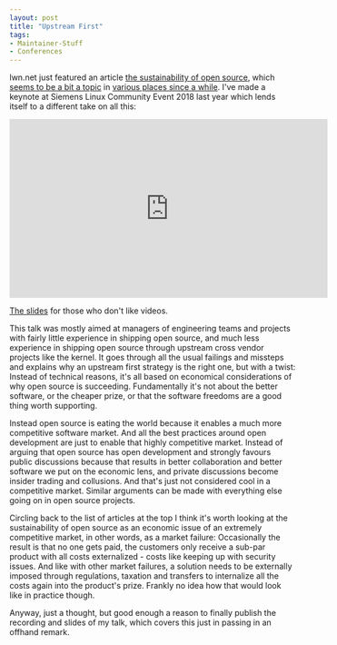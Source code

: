 ```yaml
---
layout: post
title: "Upstream First"
tags:
- Maintainer-Stuff
- Conferences
---
```

lwn.net just featured an article [the sustainability of open
source](https://lwn.net/Articles/786304/), which [seems to be a bit a
topic](https://lwn.net/Articles/783169/) in [various places since a
while](https://www.youtube.com/watch?v=W2AR1owg0ao). I've made a keynote at
Siemens Linux Community Event 2018 last year which lends itself to a different
take on all this:

<iframe width="560" height="315" src="https://www.youtube.com/embed/eJDcdYyOwko" frameborder="0" allow="accelerometer; autoplay; encrypted-media; gyroscope; picture-in-picture" allowfullscreen></iframe>

[The slides](slides-siemens-2018.pdf) for those who don't like videos.

This talk was mostly aimed at managers of engineering teams and projects with
fairly little experience in shipping open source, and much less experience in
shipping open source through upstream cross vendor projects like the kernel. It
goes through all the usual failings and missteps and explains why an upstream
first strategy is the right one, but with a twist: Instead of technical reasons,
it's all based on economical considerations of why open source is succeeding.
Fundamentally it's not about the better software, or the cheaper prize, or that
the software freedoms are a good thing worth supporting.

Instead open source is eating the world because it enables a much more
competitive software market. And all the best practices around open development
are just to enable that highly competitive market. Instead of arguing that
open source has open development and strongly favours public discussions because
that results in better collaboration and better software we put on the economic
lens, and private discussions become insider trading and collusions. And that's
just not considered cool in a competitive market. Similar arguments can be made
with everything else going on in open source projects.

Circling back to the list of articles at the top I think it's worth looking at
the sustainability of open source as an economic issue of an extremely
competitive market, in other words, as a market failure: Occasionally the result
is that no one gets paid, the customers only receive a sub-par product with
all costs externalized - costs like keeping up with security issues. And like
with other market failures, a solution needs to be externally imposed through
regulations, taxation and transfers to internalize all the costs again into the
product's prize. Frankly no idea how that would look like in practice though.

Anyway, just a thought, but good enough a reason to finally publish the
recording and slides of my talk, which covers this just in passing in an offhand
remark.
